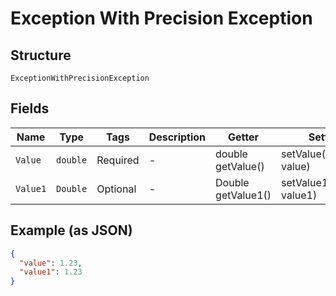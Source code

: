 
# Exception With Precision Exception

## Structure

`ExceptionWithPrecisionException`

## Fields

| Name | Type | Tags | Description | Getter | Setter |
|  --- | --- | --- | --- | --- | --- |
| `Value` | `double` | Required | - | double getValue() | setValue(double value) |
| `Value1` | `Double` | Optional | - | Double getValue1() | setValue1(Double value1) |

## Example (as JSON)

```json
{
  "value": 1.23,
  "value1": 1.23
}
```

